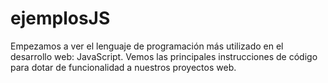 # ejemplosJS
Empezamos a ver el lenguaje de programación más utilizado en el desarrollo web: JavaScript. Vemos las principales instrucciones de código para dotar de funcionalidad a nuestros proyectos web.
